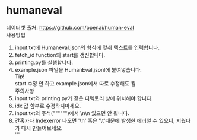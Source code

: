 # humaneval
데이터셋 출처: https://github.com/openai/human-eval  
사용방법  
1. input.txt에 Humaneval.json의 형식에 맞춰 텍스트를 입력합니다.  
2. fetch_id function의 start를 갱신합니다.  
3. printing.py를 실행합니다.  
4. example.json 파일을 HumanEval.jsonl에 붙여넣습니다.  
Tip!  
start 수정 안 하고 example.json에서 따로 수정해도 됨  
주의사항  
1. input.txt와 printing.py가 같은 디렉토리 상에 위치해야 합니다.  
2. idx 값 함부로 수정하지마세요.  
3. input.txt의 주석("""""")에서 \n\n 있으면 안 됩니다.  
4. 간혹가다 Indexerror 나오면 '\n' 혹은 '\t'때문에 발생한 에러일 수 있으니, 지웠다가 다시 만들어보세요.  
'''
